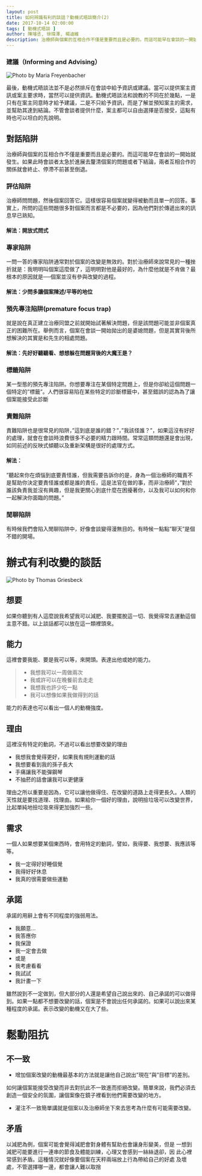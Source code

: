 ```yaml
---
layout: post
title: 如何辨識有利的談話？動機式晤談簡介(2) 
date: 2017-10-14 02:00:00
tags: [ 動機式晤談 ]
author: 陳璿丞, 徐瑋澤, 楊迪維
description: 治療師與個案的互相合作不僅是重要而且是必要的。而這可能早在會談的一開始就發生。如果此時會談者太急於進展去釐清個案的問題或者下結論，兩者互相合作的關係就會終止、停滯不前甚至倒退。
---
```

### 建議（Informing and Advising）

![Photo by Maria Freyenbacher](https://i.imgur.com/RNbBH53.jpg)

最後，動機式晤談法並不是必然排斥在會談中給予資訊或建議。當可以提供案主資訊或案主要求時，當然可以提供資訊。動機式晤談法和說教的不同在於幾點，一是只有在案主同意時才給予建議，二是不只給予資訊，而是了解並預知案主的需求，並幫助其達到結論。不管會談者提供什麼，案主都可以自由選擇是否接受，這點有時也可以坦白的先說明。

對話陷阱
--------

治療師與個案的互相合作不僅是重要而且是必要的。而這可能早在會談的一開始就發生。如果此時會談者太急於進展去釐清個案的問題或者下結論，兩者互相合作的關係就會終止、停滯不前甚至倒退。

<!--more-->

### 評估陷阱

治療師問問題，然後個案回答它。這樣很容易個案就變得被動而且單一的回答。事實上，所問的這些問題很多對個案而言都是不必要的，因為他們對於傳遞出來的訊息早已熟知。

#### 解法：開放式問式

### 專家陷阱

一問一答的專家陷阱通常對於個案的改變是無效的。對於治療師來說常見的一種挫折就是：我明明叫個案這麼做了，這明明對他是最好的，為什麼他就是不肯做？最根本的原因就是──個案並沒有參與改變的過程。

#### 解法：少問多讓個案陳述/平等的地位

### 預先專注陷阱(premature focus trap)

就是說在真正建立治療同盟之前就開始試著解決問題，但是該問題可能並非個案真正的困難所在。舉例而言，個案在會談一開始拋出的是婆媳問題，但是其實背後所想解決的其實是和先生的相處問題。

#### 解法：先好好聽聽看、想想躲在問題背後的大魔王是？

### 標籤陷阱

某一型態的預先專注陷阱。你想要專注在某個特定問題上，但是你卻給這個問題一個特定的”標籤”。人們很容易陷在某些特定的診斷標籤中，甚至錯誤的認為為了讓個案能接受此診斷

### 責難陷阱

責難陷阱也是很常見的陷阱，”這到底是誰的錯？”，”我該怪誰？”，如果這沒有好好的處理，就會在會談時浪費很多不必要的精力跟時間。常常這類問題還是會出現，如同前述的反映式傾聽以及重新架構是很好的處理方式。

#### 解法：

”聽起來你在煩惱到底要責怪誰，但我需要告訴你的是，身為一個治療師的職責不是幫助你決定要責怪誰或都是誰的責任，這是法官在做的事，而非治療師”，”對於誰該負責我並沒有興趣，但是我更關心到底什麼在困擾著你，以及我可以如何和你一起解決你面臨的問題。”

### 閒聊陷阱

有時候我們會陷入閒聊陷阱中，好像會談變得漫無目的。有時候一點點”聊天”是個不錯的開場。

辦式有利改變的談話
==================

![Photo by Thomas Griesbeck](https://i.imgur.com/7iFu5PN.jpg)

想要
----

如果你聽到有人這麼說我希望我可以減肥、我要擺脫這一切、我覺得常去運動這個主意不錯。以上談話都可以放在這一類裡頭來。

能力
----

這裡會要我能、要是我可以等，來開頭。表達出他或她的能力。

> -   我想我可以一周做兩次
> -   我或許可以在晚餐前去走走
> -   我想我也許少吃一點
> -   我可以想像如果我做得到的話

能力的表達也可以看出一個人的動機強度。

理由
----

這裡沒有特定的動詞，不過可以看出想要改變的理由

-   我想我會覺得更好，如果我有規則運動的話
-   我想要看到我的孫子長大
-   手痛讓我不能彈鋼琴
-   不抽菸的話會讓我可以更健康

理由之所以重要是因為，它可以讓他做得住、在改變的道路上走得更長久。人類的天性就是要找道理、找理由。如果給你一個好的理由，說明撿垃圾可以改變世界，比起單純地撿垃圾來得更加強烈一些。

需求
----

一個人如果想要某個東西時，會用特定的動詞，譬如，我得要、我想要、我應該等等。

-   我一定得好好睡個覺
-   我得好好休息
-   我真的很需要做些運動

承諾
----

承諾的用辭上會有不同程度的強弱用法。

-   我願意…
-   我答應你
-   我保證
-   我一定會去做
-   或是
-   我考慮看看
-   我試試
-   我計畫一下

雖然說到不一定做到，但大部分的人還是希望自己說出來的、自己承諾的可以做得到。如果一點都不想要改變的話，個案是不會說出任何承諾的。如果可以說出來某種程度的承諾。表示改變的動機又在大了些。

鬆動阻抗
========

不一致
------

-   增加個案改變的動機最基本的方法就是讓他自己說出”現在”與”目標”的差別。

如何讓個案能接受改變而非去對抗此不一致進而拒絕改變。簡單來說，我們必須去創造一個安全的氛圍，讓個案像在鏡子裡看到他們需要改變的地方。

-   灌注不一致簡單講就是個案以及治療師坐下來去思考為什麼有可能需要改變。

矛盾
----

以減肥為例，個案可能會覺得減肥會對身體有幫助也會讓身形變美，但是 一想到減肥可能要進行一連串的節食及體能訓練，心理又會感到一絲絲退卻，因 此心裡常感到矛盾。這種情況就好像要個案在天秤兩端放上行為帶給自己的好處 及壞處，不管選擇哪一邊，都會讓人難以取捨

